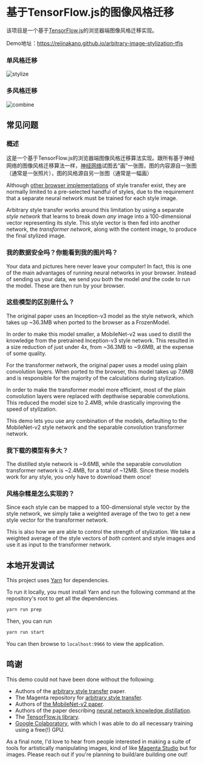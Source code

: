 # 基于TensorFlow.js的图像风格迁移

该项目是一个基于[TensorFlow.js](https://js.tensorflow.org/)的浏览器端图像风格迁移实现。

Demo地址：https://reiinakano.github.io/arbitrary-image-stylization-tfjs

### 单风格迁移

![stylize](readme_img/stylize.jpg)

### 多风格迁移

![combine](readme_img/combine.jpg)

## 常见问题

### 概述

这是一个基于TensorFlow.js的浏览器端图像风格迁移算法实现。跟所有基于神经网络的图像风格迁移算法一样，[神经网络](https://zh.wikipedia.org/wiki/%E4%BA%BA%E5%B7%A5%E7%A5%9E%E7%BB%8F%E7%BD%91%E7%BB%9C)试图去“画”一张图，图的内容源自一张图（通常是一张照片），图的风格源自另一张图（通常是一幅画）

Although [other browser implementations](https://github.com/reiinakano/fast-style-transfer-deeplearnjs)
of style transfer exist,
they are normally limited to a pre-selected handful of styles, due to
the requirement that a separate neural network must be trained for each
style image.

Arbitrary style transfer works around this limitation by using a
separate *style network* that learns to break down *any* image into 
a 100-dimensional vector representing its style. This style vector is 
then fed into another network, the *transformer network*, along
with the content image, to produce the final stylized image.

### 我的数据安全吗？你能看到我的图片吗？

Your data and pictures here never leave your computer! In fact,
this is one of the main advantages of running neural networks 
in your browser. Instead of sending us your data, we send *you* 
both the model *and* the code to run the model. These are then 
run by your browser.

### 这些模型的区别是什么？

The original paper uses an Inception-v3 model 
as the style network, which takes up ~36.3MB 
when ported to the browser as a FrozenModel.

In order to make this model smaller, a MobileNet-v2 was
used to distill the knowledge from the pretrained Inception-v3 
style network. This resulted in a size reduction of just under 4x,
from ~36.3MB to ~9.6MB, at the expense of some quality.

For the transformer network, the original paper uses 
a model using plain convolution layers. When ported to
the browser, this model takes up 7.9MB and is responsible
for the majority of the calculations during stylization.

In order to make the transformer model more efficient, most of the
plain convolution layers were replaced with depthwise separable 
convolutions. This reduced the model size to 2.4MB, while
drastically improving the speed of stylization.

This demo lets you use any combination of the models, defaulting
to the MobileNet-v2 style network and the separable convolution
transformer network.

### 我下载的模型有多大？

The distilled style network is ~9.6MB, while the separable convolution
transformer network is ~2.4MB, for a total of ~12MB. 
Since these models work for any style, you only 
have to download them once!

### 风格杂糅是怎么实现的？

Since each style can be mapped to a 100-dimensional 
style vector by the style network,
we simply take a weighted average of the two to get
a new style vector for the transformer network.

This is also how we are able to control the strength
of stylization. We take a weighted average of the style 
vectors of *both* content and style images and use 
it as input to the transformer network.

## 本地开发调试

This project uses [Yarn](https://yarnpkg.com/en/) for dependencies.

To run it locally, you must install Yarn and run the following command at the repository's root to get all the dependencies.

```bash
yarn run prep
```

Then, you can run

```bash
yarn run start
```

You can then browse to `localhost:9966` to view the application.


## 鸣谢

This demo could not have been done without the following:

* Authors of the [arbitrary style transfer](https://arxiv.org/abs/1705.06830) paper.
* The Magenta repository for [arbitrary style transfer](https://github.com/tensorflow/magenta/tree/master/magenta/models/arbitrary_image_stylization).
* Authors of [the MobileNet-v2 paper](https://arxiv.org/abs/1801.04381).
* Authors of the paper describing [neural network knowledge distillation](https://arxiv.org/abs/1503.02531).
* The [TensorFlow.js library](https://js.tensorflow.org).
* [Google Colaboratory](https://colab.research.google.com/), with which I was able 
to do all necessary training using a free(!) GPU.

As a final note, I'd love to hear from people interested 
in making a suite of tools for artistically manipulating images, kind of like 
[Magenta Studio](https://magenta.tensorflow.org/studio)
but for images. Please reach out if you're planning to build/are 
building one out!
